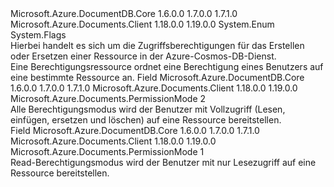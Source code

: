 <Type Name="PermissionMode" FullName="Microsoft.Azure.Documents.PermissionMode">
  <TypeSignature Language="C#" Value="public enum PermissionMode" />
  <TypeSignature Language="ILAsm" Value=".class public auto ansi sealed PermissionMode extends System.Enum" />
  <TypeSignature Language="DocId" Value="T:Microsoft.Azure.Documents.PermissionMode" />
  <TypeSignature Language="VB.NET" Value="Public Enum PermissionMode" />
  <TypeSignature Language="F#" Value="type PermissionMode = " />
  <AssemblyInfo>
    <AssemblyName>Microsoft.Azure.DocumentDB.Core</AssemblyName>
    <AssemblyVersion>1.6.0.0</AssemblyVersion>
    <AssemblyVersion>1.7.0.0</AssemblyVersion>
    <AssemblyVersion>1.7.1.0</AssemblyVersion>
  </AssemblyInfo>
  <AssemblyInfo>
    <AssemblyName>Microsoft.Azure.Documents.Client</AssemblyName>
    <AssemblyVersion>1.18.0.0</AssemblyVersion>
    <AssemblyVersion>1.19.0.0</AssemblyVersion>
  </AssemblyInfo>
  <Base>
    <BaseTypeName>System.Enum</BaseTypeName>
  </Base>
  <Attributes>
    <Attribute>
      <AttributeName>System.Flags</AttributeName>
    </Attribute>
  </Attributes>
  <Docs>
    <summary> 
            Hierbei handelt es sich um die Zugriffsberechtigungen für das Erstellen oder Ersetzen einer <see cref="T:Microsoft.Azure.Documents.Permission" /> Ressource in der Azure-Cosmos-DB-Dienst.
            </summary>
    <remarks>
            Eine Berechtigungsressource ordnet eine Berechtigung eines Benutzers auf eine bestimmte Ressource an.
            </remarks>
  </Docs>
  <Members>
    <Member MemberName="All">
      <MemberSignature Language="C#" Value="All" />
      <MemberSignature Language="ILAsm" Value=".field public static literal valuetype Microsoft.Azure.Documents.PermissionMode All = unsigned int8(2)" />
      <MemberSignature Language="DocId" Value="F:Microsoft.Azure.Documents.PermissionMode.All" />
      <MemberSignature Language="VB.NET" Value="All" />
      <MemberSignature Language="F#" Value="All = 2" Usage="Microsoft.Azure.Documents.PermissionMode.All" />
      <MemberType>Field</MemberType>
      <AssemblyInfo>
        <AssemblyName>Microsoft.Azure.DocumentDB.Core</AssemblyName>
        <AssemblyVersion>1.6.0.0</AssemblyVersion>
        <AssemblyVersion>1.7.0.0</AssemblyVersion>
        <AssemblyVersion>1.7.1.0</AssemblyVersion>
      </AssemblyInfo>
      <AssemblyInfo>
        <AssemblyName>Microsoft.Azure.Documents.Client</AssemblyName>
        <AssemblyVersion>1.18.0.0</AssemblyVersion>
        <AssemblyVersion>1.19.0.0</AssemblyVersion>
      </AssemblyInfo>
      <ReturnValue>
        <ReturnType>Microsoft.Azure.Documents.PermissionMode</ReturnType>
      </ReturnValue>
      <MemberValue>2</MemberValue>
      <Docs>
        <summary>
            Alle Berechtigungsmodus wird der Benutzer mit Vollzugriff (Lesen, einfügen, ersetzen und löschen) auf eine Ressource bereitstellen.
            </summary>
      </Docs>
    </Member>
    <Member MemberName="Read">
      <MemberSignature Language="C#" Value="Read" />
      <MemberSignature Language="ILAsm" Value=".field public static literal valuetype Microsoft.Azure.Documents.PermissionMode Read = unsigned int8(1)" />
      <MemberSignature Language="DocId" Value="F:Microsoft.Azure.Documents.PermissionMode.Read" />
      <MemberSignature Language="VB.NET" Value="Read" />
      <MemberSignature Language="F#" Value="Read = 1" Usage="Microsoft.Azure.Documents.PermissionMode.Read" />
      <MemberType>Field</MemberType>
      <AssemblyInfo>
        <AssemblyName>Microsoft.Azure.DocumentDB.Core</AssemblyName>
        <AssemblyVersion>1.6.0.0</AssemblyVersion>
        <AssemblyVersion>1.7.0.0</AssemblyVersion>
        <AssemblyVersion>1.7.1.0</AssemblyVersion>
      </AssemblyInfo>
      <AssemblyInfo>
        <AssemblyName>Microsoft.Azure.Documents.Client</AssemblyName>
        <AssemblyVersion>1.18.0.0</AssemblyVersion>
        <AssemblyVersion>1.19.0.0</AssemblyVersion>
      </AssemblyInfo>
      <ReturnValue>
        <ReturnType>Microsoft.Azure.Documents.PermissionMode</ReturnType>
      </ReturnValue>
      <MemberValue>1</MemberValue>
      <Docs>
        <summary>
            Read-Berechtigungsmodus wird der Benutzer mit nur Lesezugriff auf eine Ressource bereitstellen.
            </summary>
      </Docs>
    </Member>
  </Members>
</Type>